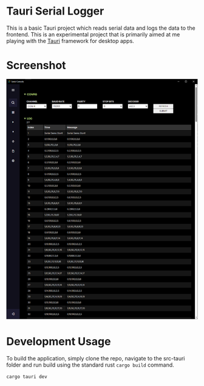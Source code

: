 # Tauri Serial Logger

This is a basic Tauri project which reads serial data and logs the data to the frontend. This is an experimental project that is primarily aimed at me playing with the [Tauri][0] framework for desktop apps.

# Screenshot

![Screenshot](docs/bigDefaultStreamView.png)

# Development Usage

To build the application, simply clone the repo, navigate to the src-tauri folder and run build using the standard rust `cargo build` command.

```Rust
cargo tauri dev
```


[0]:https://tauri.app/
